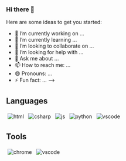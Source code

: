 ### Hi there 👋

<!--
**RobertDalyCode/RobertDalyCode** is a ✨ _special_ ✨ repository because its `README.md` (this file) appears on your GitHub profile.

  <!-- For more icons please follow  https://github.com/MikeCodesDotNET/ColoredBadges -->
  




Here are some ideas to get you started:

- 🔭 I’m currently working on ...
- 🌱 I’m currently learning ...
- 👯 I’m looking to collaborate on ...
- 🤔 I’m looking for help with ...
- 💬 Ask me about ...
- 📫 How to reach me: ...
- 😄 Pronouns: ...
- ⚡ Fun fact: ...
-->


## Languages
  <p align="justified">
  <img src="https://raw.githubusercontent.com/RobertDalyCode/coloredbadges/master/svg/dev/languages/html.svg" alt="html" style="vertical-align:top; margin:4px">    
  <img src="https://raw.githubusercontent.com/RobertDalyCode/coloredbadges/master/svg/dev/languages/csharp.svg" alt="csharp" style="vertical-align:top; margin:4px">
  <img src="https://raw.githubusercontent.com/RobertDalyCode/coloredbadges/master/svg/dev/languages/js.svg" alt="js" style="vertical-align:top; margin:4px">
  <img src="https://raw.githubusercontent.com/RobertDalyCode/coloredbadges/master/svg/dev/languages/python.svg" alt="python" style="vertical-align:top; margin:4px">
 
   <img src="https://raw.githubusercontent.com/RobertDalyCode/ColoredBadges/master/svg/dev/languages/java.svg" alt="vscode" style="vertical-align:top; margin:4px">
</p>

## Tools
<p align="justified">
 <img src="https://raw.githubusercontent.com/RobertDalyCode/coloredbadges/master/svg/dev/misc/chrome.svg" alt="chrome" style="vertical-align:top; margin:4px">
  <img src="https://raw.githubusercontent.com/RobertDalyCode/coloredbadges/master/svg/dev/tools/visualstudio_code.svg" alt="vscode" style="vertical-align:top; margin:4px">
  </p>
